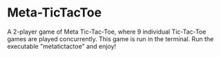 # Meta-TicTacToe
A 2-player game of Meta Tic-Tac-Toe, where 9 individual Tic-Tac-Toe games are played concurrently. This game is run in the terminal. Run the executable "metatictactoe" and enjoy!
